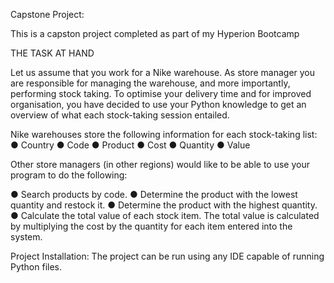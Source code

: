 
Capstone Project: 

This is a capston project completed as part of my Hyperion Bootcamp 

THE TASK AT HAND

Let us assume that you work for a Nike warehouse. As store manager you are responsible for managing the warehouse, and more importantly, performing stock taking. To optimise your delivery time and for improved organisation, you have decided to use your Python knowledge to get an overview of what each stock-taking session entailed.

Nike warehouses store the following information for each stock-taking list: 
● Country
● Code
● Product 
● Cost
● Quantity 
● Value

Other store managers (in other regions) would like to be able to use your program to do the following:

● Search products by code.
● Determine the product with the lowest quantity and restock it.
● Determine the product with the highest quantity.
● Calculate the total value of each stock item. The total value is calculated by
multiplying the cost by the quantity for each item entered into the system.


Project Installation: The project can be run using any IDE capable of running Python files.  






